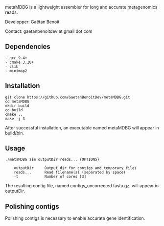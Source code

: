 metaMDBG is a lightweight assembler for long and accurate metagenomics reads.

Developper: Gaëtan Benoit

Contact: gaetanbenoitdev at gmail dot com

## Dependencies

```
- gcc 9.4+
- cmake 3.10+
- zlib
- minimap2
```

## Installation

```
git clone https://github.com/GaetanBenoitDev/metaMDBG.git
cd metaMDBG
mkdir build
cd build
cmake ..
make -j 3
```

After successful installation, an executable named metaMDBG will appear in build/bin.


## Usage

```
./metaMDBG asm outputDir reads... {OPTIONS}

	outputDir     Output dir for contigs and temporary files
	reads...      Read filename(s) (separated by space)
	-t            Number of cores [3]
```

The resulting contig file, named contigs_uncorrected.fasta.gz, will appear in outputDir.

## Polishing contigs
Polishing contigs is necessary to enable accurate gene identification.
